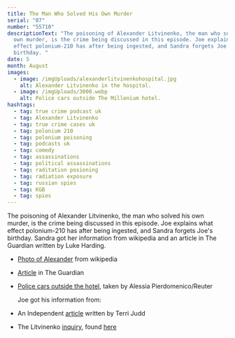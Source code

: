 ```yaml
---
title: The Man Who Solved His Own Murder
serial: "07"
number: "55710"
descriptionText: "The poisoning of Alexander Litvinenko, the man who solved his
  own murder, is the crime being discussed in this episode. Joe explains what
  effect polonium-210 has after being ingested, and Sandra forgets Joe's
  birthday. "
date: 5
month: August
images:
  - image: /imgUploads/alexanderlitvinenkohospital.jpg
    alt: Alexander Litvinenko in the hospital.
  - image: /imgUploads/3000.webp
    alt: Police cars outside The Millenium hotel.
hashtags:
  - tag: true crime podcast uk
  - tag: Alexander Litvinenko
  - tag: true crime cases uk
  - tag: polonium 210
  - tag: polonium poisoning
  - tag: podcasts uk
  - tag: comedy
  - tag: assassinations
  - tag: political assassinations
  - tag: raditation posioning
  - tag: radiation exposure
  - tag: russian spies
  - tag: KGB 
  - tag: spies
---
```

The poisoning of Alexander Litvinenko, the man who solved his own murder, is the crime being discussed in this episode. Joe explains what effect polonium-210 has after being ingested, and Sandra forgets Joe's birthday. Sandra got her information from wikipedia and an article in The Guardian written by Luke Harding. 

* [](https://en.wikipedia.org/wiki/File:AlexanderLitvinenkoHospital.jpg)[Photo of Alexander](https://en.wikipedia.org/wiki/File:AlexanderLitvinenkoHospital.jpg) from wikipedia 
* [Article](https://www.theguardian.com/world/2016/jan/19/alexander-litvinenko-the-man-who-solved-his-own-murder) in The Guardian 
* [Police cars outside the hotel](https://www.theguardian.com/world/2016/jan/19/alexander-litvinenko-the-man-who-solved-his-own-murder#img-5), taken by Alessia Pierdomenico/Reuter

  Joe got his information from: 
* An Independent [article](https://www.independent.co.uk/news/uk/home-news/alexander-litvinenko-government-refuses-calls-for-public-inquiry-into-death-8705570.html) written by Terri Judd
* The Litvinenko [inquiry](https://assets.publishing.service.gov.uk/government/uploads/system/uploads/attachment_data/file/493860/The-Litvinenko-Inquiry-H-C-695-web.pdf), found [here](https://www.gov.uk/government/publications/the-litvinenko-inquiry-report-into-the-death-of-alexander-litvinenko)